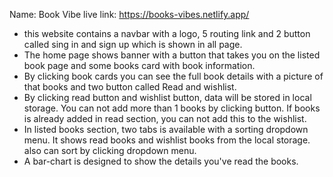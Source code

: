 Name: Book Vibe
live link: https://books-vibes.netlify.app/

- this website contains a navbar with a logo, 5 routing link and 2 button called sing in and sign up which is shown in all page.
- The home page shows  banner with a button that takes you on the listed book page and some books card with book information.
- By clicking book cards you can see the full book details with a picture of that books and two button called Read and wishlist.
- By clicking read button and wishlist button, data will be stored in local storage. You can not add more than 1 books by clicking button. If books is already added in read section, you can not add this to the wishlist.
- In listed books section, two tabs is available with a sorting dropdown menu. It shows read books and wishlist books from the local storage. also can sort by clicking dropdown menu.
- A bar-chart is designed to show the details you've read the books.